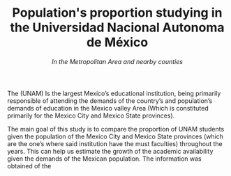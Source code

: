 <header>
  
  # Population's proportion studying in the Universidad Nacional Autonoma de México

  _In the Metropolitan Area and nearby counties_
  
</header>

The (UNAM) Is the largest Mexico’s educational institution, being primarily responsible of attending the demands of the country’s and population’s demands of education in the Mexico valley Area (Which is constituted primarily for the Mexico City and Mexico State provinces).


The main goal of this study is to compare the proportion of UNAM students given the population of the Mexico City and Mexico State provinces (which are the one’s where said institution have the must faculties) throughout the years. This can help us estimate the growth of the academic availability given the demands of the Mexican population. The information was obtained of the 


